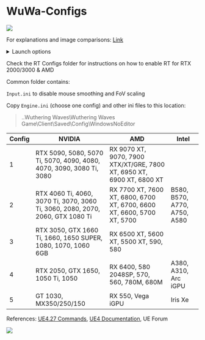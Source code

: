 # WuWa-Configs

[<img src="https://discord.com/api/guilds/798954204420112454/widget.png?style=banner2">](https://discord.gg/gczjQvgzWE)

For explanations and image comparisons: [Link](https://docs.google.com/document/d/e/2PACX-1vTuIAInOasQNStOkxvBX2qj-SkX1V5us16VZxy5cSSLHlntAIip0avYopPqpgACuaGe9I-5fJrKIyl4/pub)

<details>
<summary>Launch options</summary>
<pre>
-SkipSplash Skip intro videos
-dx11 Launch the game with DX11
-dx12 Launch the game with DX12
-RTX For enabling Ray Tracing
</pre>
<a href="https://i.imgur.com/aCpObBl.png"><img src="https://i.imgur.com/aCpObBl.png" style="width: 550px; height: auto;"></a>
</details>

Check the RT Configs folder for instructions on how to enable RT for RTX 2000/3000 & AMD

Common folder contains:

``Input.ini`` to disable mouse smoothing and FoV scaling

Copy ``Engine.ini`` (choose one config) and other ini files to this location: 
> ..Wuthering Waves\Wuthering Waves Game\Client\Saved\Config\WindowsNoEditor

| Config | NVIDIA                                                                         | AMD                                                                    | Intel                         |
|--------|--------------------------------------------------------------------------------|------------------------------------------------------------------------|-------------------------------|
| 1      | RTX 5090, 5080, 5070 Ti, 5070, 4090, 4080, 4070, 3090, 3080 Ti, 3080           | RX 9070 XT, 9070, 7900 XTX/XT/GRE, 7800 XT, 6950 XT, 6900 XT, 6800 XT  |                               |
| 2      | RTX 4060 Ti, 4060, 3070 Ti, 3070, 3060 Ti, 3060, 2080, 2070, 2060, GTX 1080 Ti | RX 7700 XT, 7600 XT, 6800, 6700 XT, 6700, 6600 XT, 6600, 5700 XT, 5700 | B580, B570,  A770, A750, A580 |
| 3      | RTX 3050, GTX 1660 Ti, 1660, 1650 SUPER, 1080, 1070, 1060 6GB                  | RX 6500 XT, 5600 XT, 5500 XT, 590, 580                                 |                               |
| 4      | RTX 2050, GTX 1650, 1050 Ti, 1050                                              | RX 6400, 580 2048SP, 570, 560, 780M, 680M                              | A380, A310, Arc iGPU          |
| 5      | GT 1030, MX350/250/150                                                         | RX 550, Vega iGPU                                                      | Iris Xe                       |

References: [UE4.27 Commands](https://framedsc.com/GeneralGuides/ue4_commands.htm), [UE4 Documentation](https://docs.unrealengine.com/4.27/en-US/), UE Forum

[<img src="https://i.imgur.com/fxmOE8N.png">](https://ko-fi.com/alteria/)
